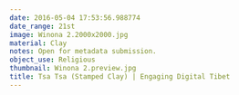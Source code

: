 ```yaml
---
date: 2016-05-04 17:53:56.988774
date_range: 21st
image: Winona 2.2000x2000.jpg
material: Clay
notes: Open for metadata submission.
object_use: Religious
thumbnail: Winona 2.preview.jpg
title: Tsa Tsa (Stamped Clay) | Engaging Digital Tibet
---
```


